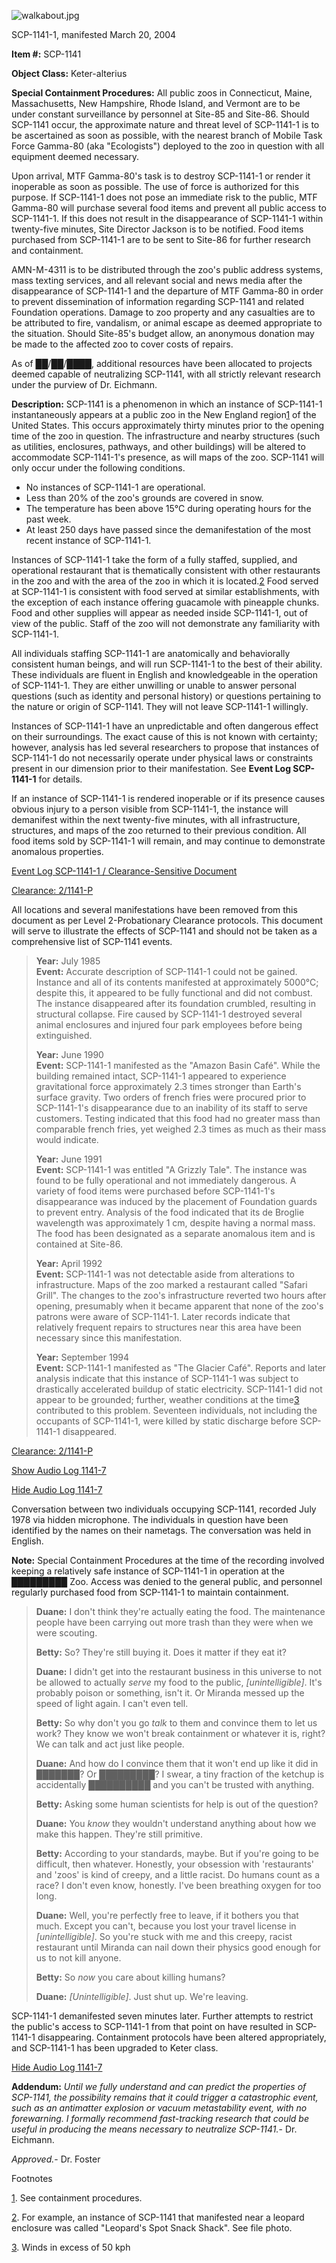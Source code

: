 ![walkabout.jpg](http://scp-wiki.wdfiles.com/local--files/scp-1141/walkabout.jpg)

SCP-1141-1, manifested March 20, 2004

**Item #:** SCP-1141

**Object Class:** Keter-alterius

**Special Containment Procedures:** All public zoos in Connecticut, Maine, Massachusetts, New Hampshire, Rhode Island, and Vermont are to be under constant surveillance by personnel at Site-85 and Site-86. Should SCP-1141 occur, the approximate nature and threat level of SCP-1141-1 is to be ascertained as soon as possible, with the nearest branch of Mobile Task Force Gamma-80 (aka "Ecologists") deployed to the zoo in question with all equipment deemed necessary.

Upon arrival, MTF Gamma-80's task is to destroy SCP-1141-1 or render it inoperable as soon as possible. The use of force is authorized for this purpose. If SCP-1141-1 does not pose an immediate risk to the public, MTF Gamma-80 will purchase several food items and prevent all public access to SCP-1141-1. If this does not result in the disappearance of SCP-1141-1 within twenty-five minutes, Site Director Jackson is to be notified. Food items purchased from SCP-1141-1 are to be sent to Site-86 for further research and containment.

AMN-M-4311 is to be distributed through the zoo's public address systems, mass texting services, and all relevant social and news media after the disappearance of SCP-1141-1 and the departure of MTF Gamma-80 in order to prevent dissemination of information regarding SCP-1141 and related Foundation operations. Damage to zoo property and any casualties are to be attributed to fire, vandalism, or animal escape as deemed appropriate to the situation. Should Site-85's budget allow, an anonymous donation may be made to the affected zoo to cover costs of repairs.

As of ██/██/████, additional resources have been allocated to projects deemed capable of neutralizing SCP-1141, with all strictly relevant research under the purview of Dr. Eichmann.

**Description:** SCP-1141 is a phenomenon in which an instance of SCP-1141-1 instantaneously appears at a public zoo in the New England region[1](javascript:;) of the United States. This occurs approximately thirty minutes prior to the opening time of the zoo in question. The infrastructure and nearby structures (such as utilities, enclosures, pathways, and other buildings) will be altered to accommodate SCP-1141-1's presence, as will maps of the zoo. SCP-1141 will only occur under the following conditions.

*   No instances of SCP-1141-1 are operational.
*   Less than 20% of the zoo's grounds are covered in snow.
*   The temperature has been above 15°C during operating hours for the past week.
*   At least 250 days have passed since the demanifestation of the most recent instance of SCP-1141-1.

Instances of SCP-1141-1 take the form of a fully staffed, supplied, and operational restaurant that is thematically consistent with other restaurants in the zoo and with the area of the zoo in which it is located.[2](javascript:;) Food served at SCP-1141-1 is consistent with food served at similar establishments, with the exception of each instance offering guacamole with pineapple chunks. Food and other supplies will appear as needed inside SCP-1141-1, out of view of the public. Staff of the zoo will not demonstrate any familiarity with SCP-1141-1.

All individuals staffing SCP-1141-1 are anatomically and behaviorally consistent human beings, and will run SCP-1141-1 to the best of their ability. These individuals are fluent in English and knowledgeable in the operation of SCP-1141-1. They are either unwilling or unable to answer personal questions (such as identity and personal history) or questions pertaining to the nature or origin of SCP-1141. They will not leave SCP-1141-1 willingly.

Instances of SCP-1141-1 have an unpredictable and often dangerous effect on their surroundings. The exact cause of this is not known with certainty; however, analysis has led several researchers to propose that instances of SCP-1141-1 do not necessarily operate under physical laws or constraints present in our dimension prior to their manifestation. See **Event Log SCP-1141-1** for details.

If an instance of SCP-1141-1 is rendered inoperable or if its presence causes obvious injury to a person visible from SCP-1141-1, the instance will demanifest within the next twenty-five minutes, with all infrastructure, structures, and maps of the zoo returned to their previous condition. All food items sold by SCP-1141-1 will remain, and may continue to demonstrate anomalous properties.

[Event Log SCP-1141-1 / Clearance-Sensitive Document](javascript:;)

[Clearance: 2/1141-P](javascript:;)

All locations and several manifestations have been removed from this document as per Level 2-Probationary Clearance protocols. This document will serve to illustrate the effects of SCP-1141 and should not be taken as a comprehensive list of SCP-1141 events.

> **Year:** July 1985  
> **Event:** Accurate description of SCP-1141-1 could not be gained. Instance and all of its contents manifested at approximately 5000°C; despite this, it appeared to be fully functional and did not combust. The instance disappeared after its foundation crumbled, resulting in structural collapse. Fire caused by SCP-1141-1 destroyed several animal enclosures and injured four park employees before being extinguished.
> 
> **Year:** June 1990  
> **Event:** SCP-1141-1 manifested as the "Amazon Basin Café". While the building remained intact, SCP-1141-1 appeared to experience gravitational force approximately 2.3 times stronger than Earth's surface gravity. Two orders of french fries were procured prior to SCP-1141-1's disappearance due to an inability of its staff to serve customers. Testing indicated that this food had no greater mass than comparable french fries, yet weighed 2.3 times as much as their mass would indicate.
> 
> **Year:** June 1991  
> **Event:** SCP-1141-1 was entitled "A Grizzly Tale". The instance was found to be fully operational and not immediately dangerous. A variety of food items were purchased before SCP-1141-1's disappearance was induced by the placement of Foundation guards to prevent entry. Analysis of the food indicated that its de Broglie wavelength was approximately 1 cm, despite having a normal mass. The food has been designated as a separate anomalous item and is contained at Site-86.
> 
> **Year:** April 1992  
> **Event:** SCP-1141-1 was not detectable aside from alterations to infrastructure. Maps of the zoo marked a restaurant called "Safari Grill". The changes to the zoo's infrastructure reverted two hours after opening, presumably when it became apparent that none of the zoo's patrons were aware of SCP-1141-1. Later records indicate that relatively frequent repairs to structures near this area have been necessary since this manifestation.
> 
> **Year:** September 1994  
> **Event:** SCP-1141-1 manifested as "The Glacier Café". Reports and later analysis indicate that this instance of SCP-1141-1 was subject to drastically accelerated buildup of static electricity. SCP-1141-1 did not appear to be grounded; further, weather conditions at the time[3](javascript:;) contributed to this problem. Seventeen individuals, not including the occupants of SCP-1141-1, were killed by static discharge before SCP-1141-1 disappeared.

[Clearance: 2/1141-P](javascript:;)

[Show Audio Log 1141-7](javascript:;)

[Hide Audio Log 1141-7](javascript:;)

Conversation between two individuals occupying SCP-1141, recorded July 1978 via hidden microphone. The individuals in question have been identified by the names on their nametags. The conversation was held in English.

**Note:** Special Containment Procedures at the time of the recording involved keeping a relatively safe instance of SCP-1141-1 in operation at the █████████ Zoo. Access was denied to the general public, and personnel regularly purchased food from SCP-1141-1 to maintain containment.

> **Duane:** I don't think they're actually eating the food. The maintenance people have been carrying out more trash than they were when we were scouting.
> 
> **Betty:** So? They're still buying it. Does it matter if they eat it?
> 
> **Duane:** I didn't get into the restaurant business in this universe to not be allowed to actually _serve_ my food to the public, _\[unintelligible\]_. It's probably poison or something, isn't it. Or Miranda messed up the speed of light again. I can't even tell.
> 
> **Betty:** So why don't you go _talk_ to them and convince them to let us work? They know we won't break containment or whatever it is, right? We can talk and act just like people.
> 
> **Duane:** And how do I convince them that it won't end up like it did in ███████? Or █████████? I swear, a tiny fraction of the ketchup is accidentally ██████████ and you can't be trusted with anything.
> 
> **Betty:** Asking some human scientists for help is out of the question?
> 
> **Duane:** You _know_ they wouldn't understand anything about how we make this happen. They're still primitive.
> 
> **Betty:** According to your standards, maybe. But if you're going to be difficult, then whatever. Honestly, your obsession with 'restaurants' and 'zoos' is kind of creepy, and a little racist. Do humans count as a race? I don't even know, honestly. I've been breathing oxygen for too long.
> 
> **Duane:** Well, you're perfectly free to leave, if it bothers you that much. Except you can't, because you lost your travel license in _\[unintelligible\]_. So you're stuck with me and this creepy, racist restaurant until Miranda can nail down their physics good enough for us to not kill anyone.
> 
> **Betty:** So _now_ you care about killing humans?
> 
> **Duane:** _\[Unintelligible\]_. Just shut up. We're leaving.

SCP-1141-1 demanifested seven minutes later. Further attempts to restrict the public's access to SCP-1141-1 from that point on have resulted in SCP-1141-1 disappearing. Containment protocols have been altered appropriately, and SCP-1141-1 has been upgraded to Keter class.

[Hide Audio Log 1141-7](javascript:;)

**Addendum:** _Until we fully understand and can predict the properties of SCP-1141, the possibility remains that it could trigger a catastrophic event, such as an antimatter explosion or vacuum metastability event, with no forewarning. I formally recommend fast-tracking research that could be useful in producing the means necessary to neutralize SCP-1141._\- Dr. Eichmann.

_Approved._\- Dr. Foster

Footnotes

[1](javascript:;). See containment procedures.

[2](javascript:;). For example, an instance of SCP-1141 that manifested near a leopard enclosure was called "Leopard's Spot Snack Shack". See file photo.

[3](javascript:;). Winds in excess of 50 kph